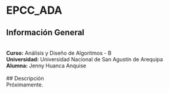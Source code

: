 # EPCC_ADA
## Información General
<br>
<b>Curso:</b> Análisis y Diseño de Algoritmos - B <br>
<b>Universidad:</b> Universidad Nacional de San Agustín de Arequipa <br>
<b>Alumna:</b> Jenny Huanca Anquise <br>
<br>
## Descripción
<br>
Próximamente.
